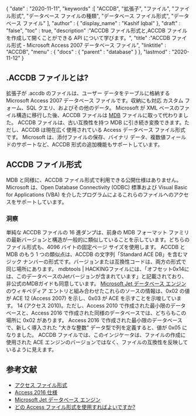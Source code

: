 {
  "date" : "2020-11-11",
  "keywords" :[ "ACCDB", "拡張子", "ファイル", "ファイル形式", "データベース ファイルの種類", "データベース ファイル形式", "データベース ファイル" ],
  "author" : {
    "display_name" : "Kashif Iqbal"
},
  "draft" : "false",
  "toc" : true,
  "description" :"ACCDB ファイル形式と,ACCDB ファイルを作成して開くことができる API について学びます。",
  "title" :"ACCDB ファイル形式 - Microsoft Access 2007 データベース ファイル",
  "linktitle" : "ACCDB",
  "menu" : {
    "docs" : {
      "parent" : "database"
}
},
  "lastmod" : "2020-11-12"
}

## .ACCDB ファイルとは?

拡張子が .accdb のファイルは、ユーザー データをテーブルに格納する Microsoft Access 2007 データベース ファイルです。収納にも対応
カスタム フォーム、SQL クエリ、およびその他のデータ。 Microsoft が XML ベースのファイル構造に移行した後、ACCDB ファイルは [MDB](/database/mdb/) ファイルに取って代わりました。 ACCDB ファイルは、古い互換性を持つ MDB に引き続き変換できます。ただし、ACCDB は現在広く使用されている Access データベース ファイル形式です。 Microsoft は、添付ファイルの保存、バイナリ データ、複数値フィールドのサポートなど、ACCDB 形式の追加機能もサポートしています。

## ACCDB ファイル形式

MDB と同様に、ACCDB ファイル形式で利用できる公開仕様はありません。 Microsoft は、Open Database Connectivity (ODBC) 標準および Visual Basic for Applications (VBA) を介したプログラムによるこれらのファイルへのアクセスをサポートしています。

### 洞察

単純な ACCDB ファイルの 16 進ダンプは、前身の MDB フォーマット ファミリの最新バージョンと構造が一般的に類似していることを示しています。どちらのファイル形式も、4096 バイトの固定ページ サイズを使用します。 ACCDB と MDB のもう 1 つの類似点は、ACCDB の文字列「Standard ACE DB」を含むマジック ナンバーの形式です。バージョンまたは互換性コードは、両方の形式で同じ場所にあります。 mdbtools | HACKINGファイルには、「オフセット0x14には、このデータベースのJetバージョンが含まれています」と記載されており、非公式のMDBガイドも同意しています。 [Microsoft Jet データベース エンジン](https://en.wikipedia.org/wiki/Microsoft_Jet_Database_Engine) のウィキペディア エントリと組み合わせたこれらのソースの情報は、0x02 の値が ACE 12 (Access 2007) を示し、0x03 が ACE を示すことを示唆しています。 14 (アクセス 2010)。ただし、Access 2010 で作成された最小限のデータベースと、Access 2016 で作成された同様のデータベースでは、どちらもこの場所に 0x02 があります。 Access 2016 で作成された最小限のデータベースで、新しく導入された "大きな整数" データ型で列を定義すると、値が 0x05 になりました。 ACCDB ファイルでは、このインジケータは、ファイルの作成に使用された ACE エンジンのバージョンではなく、ファイルの互換性を反映しているように見えます。

## 参考文献

* [アクセス ファイル形式](https://support.microsoft.com/en-us/office/which-access-file-format-should-i-use-012d9ab3-d14c-479e-b617-be66f9070b41)
* [Access 2016 仕様](https://support.microsoft.com/en-us/office/access-specifications-0cf3c66f-9cf2-4e32-9568-98c1025bb47c?ui=en-us&rs=en-us&ad=us)
* [Microsoft Jet データベース エンジン](https://en.wikipedia.org/wiki/Microsoft_Jet_Database_Engine)
* [どの Access ファイル形式を使用すればよいですか?](https://support.microsoft.com/en-us/office/which-access-file-format-should-i-use-012d9ab3-d14c-479e-b617-be66f9070b41?ui=en-us&rs=en-us&ad=us)
